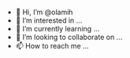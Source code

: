 - 👋 Hi, I’m @olamih
- 👀 I’m interested in ...
- 🌱 I’m currently learning ...
- 💞️ I’m looking to collaborate on ...
- 📫 How to reach me ...

<!---
olamih/olamih is a ✨ special ✨ repository because its `README.md` (this file) appears on your GitHub profile.
You can click the Preview link to take a look at your changes.
--->

